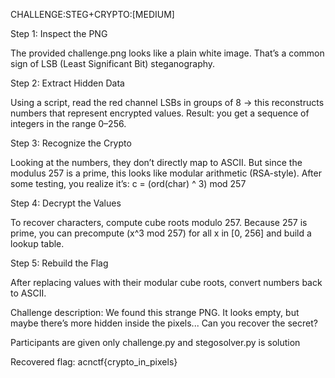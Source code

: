 CHALLENGE:STEG+CRYPTO:[MEDIUM]

Step 1: Inspect the PNG

The provided challenge.png looks like a plain white image. That’s a common sign of LSB (Least Significant Bit) steganography.

Step 2: Extract Hidden Data

Using a script, read the red channel LSBs in groups of 8 → this reconstructs numbers that represent encrypted values.
Result: you get a sequence of integers in the range 0–256.

Step 3: Recognize the Crypto

Looking at the numbers, they don’t directly map to ASCII. But since the modulus 257 is a prime, this looks like modular arithmetic (RSA-style).
After some testing, you realize it’s:
c = (ord(char) ^ 3) mod 257

Step 4: Decrypt the Values

To recover characters, compute cube roots modulo 257.
Because 257 is prime, you can precompute (x^3 mod 257) for all x in [0, 256] and build a lookup table.

Step 5: Rebuild the Flag

After replacing values with their modular cube roots, convert numbers back to ASCII.

Challenge description:
We found this strange PNG. 
It looks empty, but maybe there’s more hidden inside the pixels...
Can you recover the secret?

Participants are given only challenge.py and stegosolver.py is solution 


Recovered flag:
acnctf{crypto_in_pixels}


